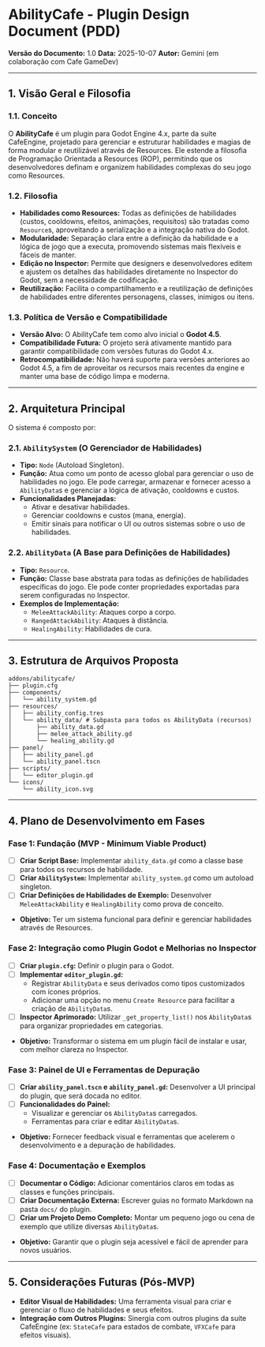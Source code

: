 # AbilityCafe - Plugin Design Document (PDD)

**Versão do Documento:** 1.0
**Data:** 2025-10-07
**Autor:** Gemini (em colaboração com Cafe GameDev)

---

## 1. Visão Geral e Filosofia

### 1.1. Conceito

O **AbilityCafe** é um plugin para Godot Engine 4.x, parte da suíte CafeEngine, projetado para gerenciar e estruturar habilidades e magias de forma modular e reutilizável através de Resources. Ele estende a filosofia de Programação Orientada a Resources (ROP), permitindo que os desenvolvedores definam e organizem habilidades complexas do seu jogo como Resources.

### 1.2. Filosofia

-   **Habilidades como Resources:** Todas as definições de habilidades (custos, cooldowns, efeitos, animações, requisitos) são tratadas como `Resource`s, aproveitando a serialização e a integração nativa do Godot.
-   **Modularidade:** Separação clara entre a definição da habilidade e a lógica de jogo que a executa, promovendo sistemas mais flexíveis e fáceis de manter.
-   **Edição no Inspector:** Permite que designers e desenvolvedores editem e ajustem os detalhes das habilidades diretamente no Inspector do Godot, sem a necessidade de codificação.
-   **Reutilização:** Facilita o compartilhamento e a reutilização de definições de habilidades entre diferentes personagens, classes, inimigos ou itens.

### 1.3. Política de Versão e Compatibilidade

-   **Versão Alvo:** O AbilityCafe tem como alvo inicial o **Godot 4.5**.
-   **Compatibilidade Futura:** O projeto será ativamente mantido para garantir compatibilidade com versões futuras do Godot 4.x.
-   **Retrocompatibilidade:** Não haverá suporte para versões anteriores ao Godot 4.5, a fim de aproveitar os recursos mais recentes da engine e manter uma base de código limpa e moderna.

---

## 2. Arquitetura Principal

O sistema é composto por:

### 2.1. `AbilitySystem` (O Gerenciador de Habilidades)

-   **Tipo:** `Node` (Autoload Singleton).
-   **Função:** Atua como um ponto de acesso global para gerenciar o uso de habilidades no jogo. Ele pode carregar, armazenar e fornecer acesso a `AbilityData`s e gerenciar a lógica de ativação, cooldowns e custos.
-   **Funcionalidades Planejadas:**
    -   Ativar e desativar habilidades.
    -   Gerenciar cooldowns e custos (mana, energia).
    -   Emitir sinais para notificar o UI ou outros sistemas sobre o uso de habilidades.

### 2.2. `AbilityData` (A Base para Definições de Habilidades)

-   **Tipo:** `Resource`.
-   **Função:** Classe base abstrata para todas as definições de habilidades específicas do jogo. Ele pode conter propriedades exportadas para serem configuradas no Inspector.
-   **Exemplos de Implementação:**
    -   `MeleeAttackAbility`: Ataques corpo a corpo.
    -   `RangedAttackAbility`: Ataques à distância.
    -   `HealingAbility`: Habilidades de cura.

---

## 3. Estrutura de Arquivos Proposta

```
addons/abilitycafe/
├── plugin.cfg
├── components/
│   └── ability_system.gd
├── resources/
│   ├── ability_config.tres
│   └── ability_data/ # Subpasta para todos os AbilityData (recursos)
│       ├── ability_data.gd
│       ├── melee_attack_ability.gd
│       └── healing_ability.gd
├── panel/
│   ├── ability_panel.gd
│   └── ability_panel.tscn
├── scripts/
│   └── editor_plugin.gd
└── icons/
    └── ability_icon.svg
```

---

## 4. Plano de Desenvolvimento em Fases

### Fase 1: Fundação (MVP - Minimum Viable Product)

-   [ ] **Criar Script Base:** Implementar `ability_data.gd` como a classe base para todos os recursos de habilidade.
-   [ ] **Criar `AbilitySystem`:** Implementar `ability_system.gd` como um autoload singleton.
-   [ ] **Criar Definições de Habilidades de Exemplo:** Desenvolver `MeleeAttackAbility` e `HealingAbility` como prova de conceito.
-   **Objetivo:** Ter um sistema funcional para definir e gerenciar habilidades através de Resources.

### Fase 2: Integração como Plugin Godot e Melhorias no Inspector

-   [ ] **Criar `plugin.cfg`:** Definir o plugin para o Godot.
-   [ ] **Implementar `editor_plugin.gd`:**
    -   Registrar `AbilityData` e seus derivados como tipos customizados com ícones próprios.
    -   Adicionar uma opção no menu `Create Resource` para facilitar a criação de `AbilityData`s.
-   [ ] **Inspector Aprimorado:** Utilizar `_get_property_list()` nos `AbilityData`s para organizar propriedades em categorias.
-   **Objetivo:** Transformar o sistema em um plugin fácil de instalar e usar, com melhor clareza no Inspector.

### Fase 3: Painel de UI e Ferramentas de Depuração

-   [ ] **Criar `ability_panel.tscn` e `ability_panel.gd`:** Desenvolver a UI principal do plugin, que será docada no editor.
-   [ ] **Funcionalidades do Painel:**
    -   Visualizar e gerenciar os `AbilityData`s carregados.
    -   Ferramentas para criar e editar `AbilityData`s.
-   **Objetivo:** Fornecer feedback visual e ferramentas que acelerem o desenvolvimento e a depuração de habilidades.

### Fase 4: Documentação e Exemplos

-   [ ] **Documentar o Código:** Adicionar comentários claros em todas as classes e funções principais.
-   [ ] **Criar Documentação Externa:** Escrever guias no formato Markdown na pasta `docs/` do plugin.
-   [ ] **Criar um Projeto Demo Completo:** Montar um pequeno jogo ou cena de exemplo que utilize diversas `AbilityData`s.
-   **Objetivo:** Garantir que o plugin seja acessível e fácil de aprender para novos usuários.

---

## 5. Considerações Futuras (Pós-MVP)

-   **Editor Visual de Habilidades:** Uma ferramenta visual para criar e gerenciar o fluxo de habilidades e seus efeitos.
-   **Integração com Outros Plugins:** Sinergia com outros plugins da suíte CafeEngine (ex: `StateCafe` para estados de combate, `VFXCafe` para efeitos visuais).
